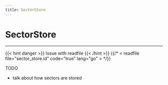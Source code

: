```yaml
---
title: SectorStore
---
```


# SectorStore
---

{{< hint danger >}}
Issue with readfile
{{< /hint >}}
{{/* < readfile file="sector_store.id" code="true" lang="go" > */}}

TODO

- talk about how sectors are stored
